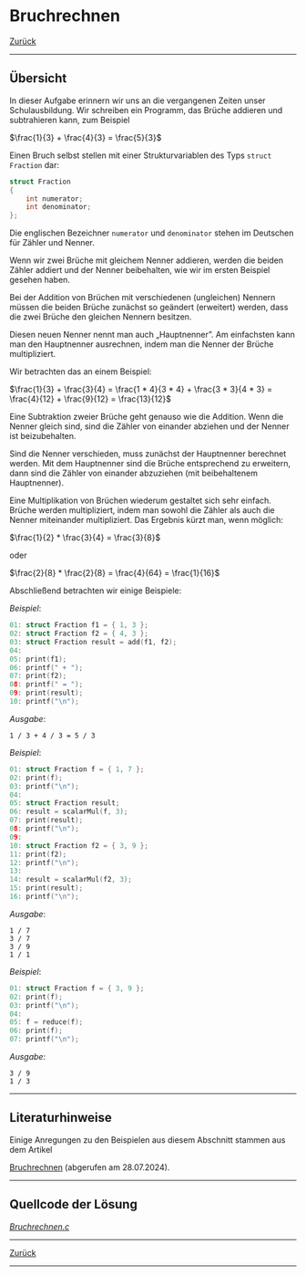 # Bruchrechnen

[Zurück](./../Exercises.md)

---

## Übersicht

In dieser Aufgabe erinnern wir uns an die vergangenen Zeiten unser Schulausbildung.
Wir schreiben ein Programm, das Brüche addieren und subtrahieren kann, zum Beispiel

$\frac{1}{3} + \frac{4}{3} = \frac{5}{3}$

Einen Bruch selbst stellen mit einer Strukturvariablen des Typs `struct Fraction` dar:

```c
struct Fraction
{
	int numerator;
	int denominator;
};
```

Die englischen Bezeichner `numerator` und `denominator` stehen im Deutschen
für Zähler und Nenner.

Wenn wir zwei Brüche mit gleichem Nenner addieren,
werden die beiden Zähler addiert und der Nenner beibehalten,
wie wir im ersten Beispiel gesehen haben.

Bei der Addition von Brüchen mit verschiedenen (ungleichen) Nennern müssen
die beiden Brüche zunächst so geändert (erweitert) werden,
dass die zwei Brüche den gleichen Nennern besitzen.

Diesen neuen Nenner nennt man auch &bdquo;Hauptnenner&rdquo;.
Am einfachsten kann man den Hauptnenner ausrechnen,
indem man die Nenner der Brüche multipliziert.

Wir betrachten das an einem Beispiel:

$\frac{1}{3} + \frac{3}{4} = \frac{1 * 4}{3 * 4} + \frac{3 * 3}{4 * 3} = \frac{4}{12} + \frac{9}{12} = \frac{13}{12}$

Eine Subtraktion zweier Brüche geht genauso wie die Addition.
Wenn die Nenner gleich sind, sind die Zähler von einander abziehen und der Nenner ist beizubehalten.

Sind die Nenner verschieden, muss zunächst der Hauptnenner berechnet werden.
Mit dem Hauptnenner sind die Brüche entsprechend zu erweitern, dann sind die Zähler von einander abzuziehen
(mit beibehaltenem Hauptnenner).

Eine Multiplikation von Brüchen wiederum gestaltet sich sehr einfach.
Brüche werden multipliziert, indem man sowohl die Zähler als auch die Nenner miteinander multipliziert.
Das Ergebnis kürzt man, wenn möglich:

$\frac{1}{2} * \frac{3}{4} = \frac{3}{8}$

oder 

$\frac{2}{8} * \frac{2}{8} = \frac{4}{64} = \frac{1}{16}$

Abschließend betrachten wir einige Beispiele:

*Beispiel*:

```c
01: struct Fraction f1 = { 1, 3 };
02: struct Fraction f2 = { 4, 3 };
03: struct Fraction result = add(f1, f2);
04: 
05: print(f1);
06: printf(" + ");
07: print(f2);
08: printf(" = ");
09: print(result);
10: printf("\n");
```

*Ausgabe*:

```
1 / 3 + 4 / 3 = 5 / 3
```

*Beispiel*:

```c
01: struct Fraction f = { 1, 7 };
02: print(f);
03: printf("\n");
04: 
05: struct Fraction result;
06: result = scalarMul(f, 3);
07: print(result);
08: printf("\n");
09: 
10: struct Fraction f2 = { 3, 9 };
11: print(f2);
12: printf("\n");
13: 
14: result = scalarMul(f2, 3);
15: print(result);
16: printf("\n");
```

*Ausgabe*:

```
1 / 7
3 / 7
3 / 9
1 / 1
```

*Beispiel*:


```c
01: struct Fraction f = { 3, 9 };
02: print(f);
03: printf("\n");
04: 
05: f = reduce(f);
06: print(f);
07: printf("\n");
```

*Ausgabe*:

```
3 / 9
1 / 3
```

---

## Literaturhinweise

Einige Anregungen zu den Beispielen aus diesem Abschnitt stammen aus dem Artikel

[Bruchrechnen](https://lehrerfortbildung-bw.de/u_matnatech/mathematik/bs/bej/bej1/bruch/) (abgerufen am 28.07.2024).

---

## Quellcode der Lösung

[*Bruchrechnen.c*](./Bruchrechnen.c)

---

[Zurück](./../Exercises.md)

---
